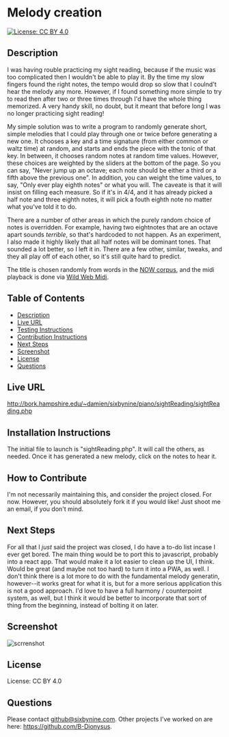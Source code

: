 # Melody creation
[![License: CC BY 4.0](https://img.shields.io/badge/License-CC%20BY%204.0-lightgrey.svg)](https://creativecommons.org/licenses/by/4.0/)
## Description
I was having rouble practicing my sight reading, because if the music was too complicated then I wouldn't be able to play it. By the time my slow fingers found the right notes, the tempo would drop so slow that I coulnd't hear the melody any more. However, if I found something more simple to try to read then after two or three times through I'd have the whole thing memorized. A very handy skill, no doubt, but it meant that before long I was no longer practicing sight reading!

My simple solution was to write a program to randomly generate short, simple melodies that I could play through one or twice before generating a new one. It chooses a key and a time signature (from either common or waltz time) at random, and starts and ends the piece with the tonic of that key. In between, it chooses random notes at random time values. However, these choices are weighted by the sliders at the bottom of the page. So you can say, "Never jump up an octave; each note should be either a third or a fifth above the previous one". In addition, you can weight the time values, to say, "Only ever play eighth notes" or what you will. The caveate is that it will insist on filling each measure. So if it's in 4/4, and it has already picked a half note and three eighth notes, it will pick a fouth eighth note no matter what you've told it to do.

There are a number of other areas in which the purely random choice of notes is overridden. For example, having two eightnotes that are an octave apart sounds *terrible*, so that's hardcoded to not happen. As an experiment, I also made it highly likely that all half notes will be dominant tones. That sounded a lot better, so I left it in. There are a few other, similar, tweaks, and they all play off of each other, so it's still quite hard to predict.

The title is chosen randomly from words in the [NOW corpus](https://www.english-corpora.org/now/), and the midi playback is done via [Wild Web Midi](https://github.com/zz85/wild-web-midi).
## Table of Contents
* [Description](#description)
* [Live URL](#Live%20URL)
* [Testing Instructions](#Testing%20Instructions)
* [Contribution Instructions](#How%20to%20Contribute)
* [Next Steps](#Next%20Steps)
* [Screenshot](#Screenshot)
* [License](#License)
* [Questions](#Questions)
## Live URL
http://bork.hampshire.edu/~damien/sixbynine/piano/sightReading/sightReading.php
## Installation Instructions
The initial file to launch is "sightReading.php". It will call the others, as needed. Once it has generated a new melody, click on the notes to hear it.
## How to Contribute
I'm not necessarily maintaining this, and consider the project closed. For now. However, you should absolutely fork it if you would like! Just shoot me an email, if you don't mind.
## Next Steps
For all that I *just* said the project was closed, I do have a to-do list incase I ever get bored. The main thing would be to port this to javascript, probably into a react app. That would make it a lot easier to clean up the UI, I think. Would be great (and maybe not too hard) to turn it into a PWA, as well. I don't think there is a lot more to do with the fundamental melody generatin, however--it works great for what it is, but for a more serious application this is not a good approach. I'd love to have a full harmony / counterpoint system, as well, but I think it would be better to incorporate that sort of thing from the beginning, instead of bolting it on later.
## Screenshot
![scrrenshot](https://lh3.googleusercontent.com/fife/ABSRlIo5nDA6SjvUm-H3jC69xW9nlcPVl75zCnHShtj-cRQYyB5ISpk5oRoVs6lNKhXpCjfqEFDiV8CSER2ymaql5B7hptGOmihDDkYsglyBny-rE_dXSlpIxxOWbuQPvIiGN3FtzWSAKkltuZKBY5SNrpSSG5N8UT7Cuc-ANe6vs_O744nj7KGS5Rj2_jxJeg8-uF40xknxMbEDb5f_Eay3J5UjCAA66dcvagNdVYw6mGl9_t3pXQCyG6BgWJiysk4E-Q-SeYcPAUsapJ1giiSlHbN6YWzdGK5liM_1qm2fFDXVr3D7Z_jm0aG2Hx3HU_QVdS3eISLy6Ys64VngApdSqheosvEje7iZDPD9TN9zFnFPdj-sy8qAp0sD-umJ_tAT4jOOfCyur7OWCbhWO4Os9xfzJnykZVZoR5ghF8-ymATCQhl0FPBy2mtu-XqYUB3gLsPtOttTWQEIijtkEfj8C2mx3OzNoOoKWM5C1gOh53UeeU4_eAspYcr_OYgQHn1NsZBEmhDmybXBVvBug_dWM7qe7FekbG1hC6ee7k38cyckKrUHL3mDocThd_1yMkyRbQ9Nh7L6Rbkw5TpbWfjAu-9cWmtwYIZsg_uj053EZdoy6EmQ_zJWGwbZCUuJo84YaxIq_VsPL5kswQR3qeV7GDhqxme99iv7hAs0h9_4kLAqGq0UX-GuEm8Rhe9GK9u3B7rksSTp7OkkKVejMPWZrD9k-W3PrdIz8w=s924-w924-h738)
## License
License: CC BY 4.0
## Questions
Please contact github@sixbynine.com.
Other projects I've worked on are here: https://github.com/B-Dionysus.
